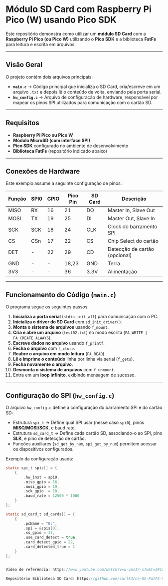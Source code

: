 # Módulo SD Card com Raspberry Pi Pico (W) usando Pico SDK

Este repositório demonstra como utilizar um **módulo SD Card** com a **Raspberry Pi Pico (ou Pico W)** utilizando o **Pico SDK** e a biblioteca **FatFs** para leitura e escrita em arquivos.

---

##  Visão Geral

O projeto contém dois arquivos principais:

- **`main.c`** → Código principal que inicializa o SD Card, cria/escreve em um arquivo `.txt` e depois lê o conteúdo de volta, enviando pela porta serial.
- **`hw_config.c`** → Arquivo de configuração de hardware, responsável por mapear os pinos SPI utilizados para comunicação com o cartão SD.

---

##  Requisitos

- **Raspberry Pi Pico ou Pico W**
- **Módulo MicroSD (com interface SPI)**
- **Pico SDK** configurado no ambiente de desenvolvimento
- **Biblioteca FatFs** (repositório indicado abaixo)

---

##  Conexões de Hardware

Este exemplo assume a seguinte configuração de pinos:

| Função | SPI0 | GPIO | Pico Pin | SD Card | Descrição                   |
|--------|------|------|----------|---------|-----------------------------|
| MISO   | RX   | 16   | 21       | DO      | Master In, Slave Out        |
| MOSI   | TX   | 19   | 25       | DI      | Master Out, Slave In        |
| SCK    | SCK  | 18   | 24       | CLK     | Clock do barramento SPI     |
| CS     | CSn  | 17   | 22       | CS      | Chip Select do cartão       |
| DET    | -    | 22   | 29       | CD      | Detecção de cartão (opcional) |
| GND    | -    | -    | 18,23    | GND     | Terra                       |
| 3V3    | -    | -    | 36       | 3.3V    | Alimentação                 |

---

##  Funcionamento do Código (`main.c`)

O programa segue os seguintes passos:

1. **Inicializa a porta serial** (`stdio_init_all`) para comunicação com o PC.
2. **Inicializa o driver do SD Card** com `sd_init_driver()`.
3. **Monta o sistema de arquivos** usando `f_mount`.
4. **Cria e abre um arquivo** (`test02.txt`) no modo escrita (`FA_WRITE | FA_CREATE_ALWAYS`).
5. **Escreve dados no arquivo** usando `f_printf`.
6. **Fecha o arquivo** com `f_close`.
7. **Reabre o arquivo em modo leitura** (`FA_READ`).
8. **Lê e imprime o conteúdo** linha por linha via serial (`f_gets`).
9. **Fecha novamente o arquivo**.
10. **Desmonta o sistema de arquivos** com `f_unmount`.
11. Entra em um **loop infinito**, exibindo mensagem de sucesso.

---

##  Configuração do SPI (`hw_config.c`)

O arquivo `hw_config.c` define a configuração do barramento SPI e do cartão SD:

- Estrutura `spi_t` → Define qual SPI usar (nesse caso `spi0`), pinos **MISO/MOSI/SCK**, e baud rate.
- Estrutura `sd_card_t` → Define cada cartão SD, associando-o ao SPI, pino **SLK**, e pino de detecção de cartão.
- Funções auxiliares (`sd_get_by_num`, `spi_get_by_num`) permitem acessar os dispositivos configurados.

Exemplo da configuração usada:
```c
static spi_t spis[] = {
    {
        .hw_inst = spi0,
        .miso_gpio = 16,
        .mosi_gpio = 19,
        .sck_gpio  = 18,
        .baud_rate = 12500 * 1000
    }
};

static sd_card_t sd_cards[] = {
    {
        .pcName = "0:",
        .spi = &spis[0],
        .ss_gpio = 17,
        .use_card_detect = true,
        .card_detect_gpio = 22,
        .card_detected_true = 1
    }
};


Vídeo de referência: https://www.youtube.com/watch?v=u-vmsIr-s7w&t=391s

Repositório Biblioteca SD Card: https://github.com/carlk3/no-OS-FatFS-SD-SPI-RPi-Pico

